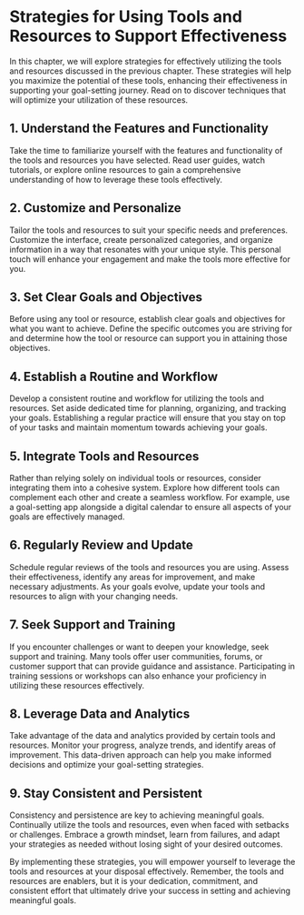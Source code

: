 Strategies for Using Tools and Resources to Support Effectiveness
============================================================================

In this chapter, we will explore strategies for effectively utilizing the tools and resources discussed in the previous chapter. These strategies will help you maximize the potential of these tools, enhancing their effectiveness in supporting your goal-setting journey. Read on to discover techniques that will optimize your utilization of these resources.

1\. Understand the Features and Functionality
--------------------------------------------

Take the time to familiarize yourself with the features and functionality of the tools and resources you have selected. Read user guides, watch tutorials, or explore online resources to gain a comprehensive understanding of how to leverage these tools effectively.

2\. Customize and Personalize
----------------------------

Tailor the tools and resources to suit your specific needs and preferences. Customize the interface, create personalized categories, and organize information in a way that resonates with your unique style. This personal touch will enhance your engagement and make the tools more effective for you.

3\. Set Clear Goals and Objectives
---------------------------------

Before using any tool or resource, establish clear goals and objectives for what you want to achieve. Define the specific outcomes you are striving for and determine how the tool or resource can support you in attaining those objectives.

4\. Establish a Routine and Workflow
-----------------------------------

Develop a consistent routine and workflow for utilizing the tools and resources. Set aside dedicated time for planning, organizing, and tracking your goals. Establishing a regular practice will ensure that you stay on top of your tasks and maintain momentum towards achieving your goals.

5\. Integrate Tools and Resources
--------------------------------

Rather than relying solely on individual tools or resources, consider integrating them into a cohesive system. Explore how different tools can complement each other and create a seamless workflow. For example, use a goal-setting app alongside a digital calendar to ensure all aspects of your goals are effectively managed.

6\. Regularly Review and Update
------------------------------

Schedule regular reviews of the tools and resources you are using. Assess their effectiveness, identify any areas for improvement, and make necessary adjustments. As your goals evolve, update your tools and resources to align with your changing needs.

7\. Seek Support and Training
----------------------------

If you encounter challenges or want to deepen your knowledge, seek support and training. Many tools offer user communities, forums, or customer support that can provide guidance and assistance. Participating in training sessions or workshops can also enhance your proficiency in utilizing these resources effectively.

8\. Leverage Data and Analytics
------------------------------

Take advantage of the data and analytics provided by certain tools and resources. Monitor your progress, analyze trends, and identify areas of improvement. This data-driven approach can help you make informed decisions and optimize your goal-setting strategies.

9\. Stay Consistent and Persistent
---------------------------------

Consistency and persistence are key to achieving meaningful goals. Continually utilize the tools and resources, even when faced with setbacks or challenges. Embrace a growth mindset, learn from failures, and adapt your strategies as needed without losing sight of your desired outcomes.

By implementing these strategies, you will empower yourself to leverage the tools and resources at your disposal effectively. Remember, the tools and resources are enablers, but it is your dedication, commitment, and consistent effort that ultimately drive your success in setting and achieving meaningful goals.
